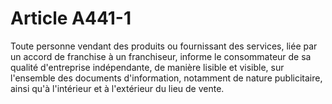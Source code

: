 # Article A441-1

Toute personne vendant des produits ou fournissant des services, liée par un accord de franchise à un franchiseur, informe le consommateur de sa qualité d'entreprise indépendante, de manière lisible et visible, sur l'ensemble des documents d'information, notamment de nature publicitaire, ainsi qu'à l'intérieur et à l'extérieur du lieu de vente.
